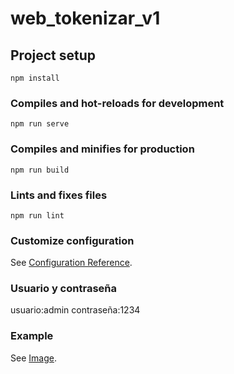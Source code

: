 # web_tokenizar_v1

## Project setup
```
npm install
```

### Compiles and hot-reloads for development
```
npm run serve
```

### Compiles and minifies for production
```
npm run build
```

### Lints and fixes files
```
npm run lint
```

### Customize configuration
See [Configuration Reference](https://cli.vuejs.org/config/).

### Usuario y contraseña
usuario:admin
contraseña:1234

### Example 
See [Image](https://user-images.githubusercontent.com/17199377/240065754-bc3c438e-0ec1-44ae-b6b5-0486ad844a49.PNG).
